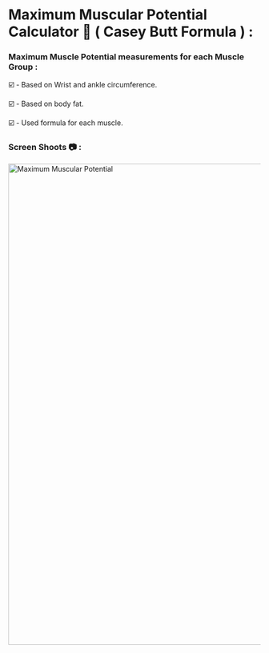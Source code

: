 # Maximum Muscular Potential Calculator 💪 ( Casey Butt Formula ) :
  

### Maximum Muscle Potential measurements for each Muscle Group : 


☑️ - Based on Wrist and ankle circumference. 

☑️ - Based on body fat.

☑️ - Used formula for each muscle.

### Screen Shoots 📷 :


<img width="960" alt="Maximum Muscular Potential" src="https://github.com/moadhamousti/Maximum-Muscular-Potential-Calculator/assets/118165767/b5ff8422-b37f-416d-8e71-e19f117c8b68">


